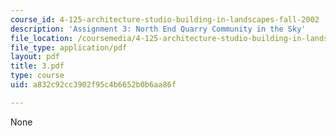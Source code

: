 ```yaml
---
course_id: 4-125-architecture-studio-building-in-landscapes-fall-2002
description: 'Assignment 3: North End Quarry Community in the Sky'
file_location: /coursemedia/4-125-architecture-studio-building-in-landscapes-fall-2002/a832c92cc3902f95c4b6652b0b6aa86f_3.pdf
file_type: application/pdf
layout: pdf
title: 3.pdf
type: course
uid: a832c92cc3902f95c4b6652b0b6aa86f

---
```

None